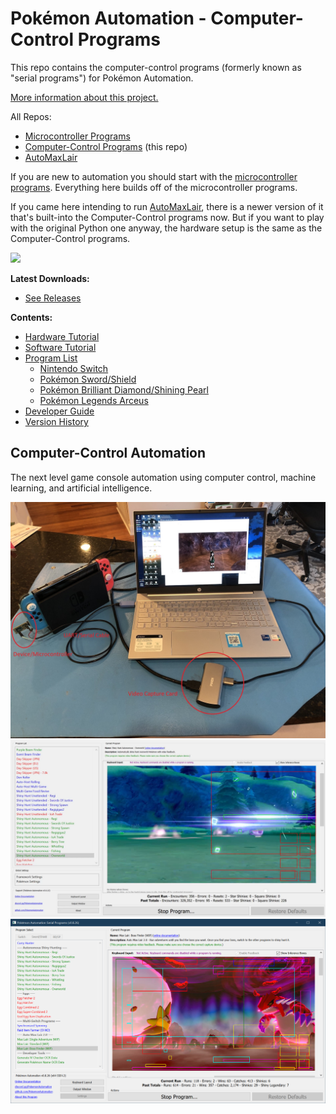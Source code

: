 # Pokémon Automation - Computer-Control Programs

This repo contains the computer-control programs (formerly known as "serial programs") for Pokémon Automation.

[More information about this project.](https://github.com/PokemonAutomation/About/blob/master/README.md)

All Repos:
- [Microcontroller Programs](https://github.com/PokemonAutomation/Microcontroller)
- [Computer-Control Programs](https://github.com/PokemonAutomation/ComputerControl) (this repo)
- [AutoMaxLair](https://github.com/PokemonAutomation/AutoMaxLair)

If you are new to automation you should start with the [microcontroller programs](https://github.com/PokemonAutomation/Microcontroller). Everything here builds off of the microcontroller programs.

If you came here intending to run [AutoMaxLair](https://github.com/PokemonAutomation/AutoMaxLair), there is a newer version of it that's built-into the Computer-Control programs now. But if you want to play with the original Python one anyway, the hardware setup is the same as the Computer-Control programs.

[<img src="https://canary.discordapp.com/api/guilds/695809740428673034/widget.png?style=banner2">](https://discord.gg/cQ4gWxN)

**Latest Downloads:**
- [See Releases](https://github.com/PokemonAutomation/ComputerControl/releases)

**Contents:**
- [Hardware Tutorial](Wiki/Hardware/README.md)
- [Software Tutorial](Wiki/Software/README.md)
- [Program List](Wiki/Programs/README.md)
  - [Nintendo Switch](Wiki/Programs/README.md#nintendo-switch)
  - [Pokémon Sword/Shield](Wiki/Programs/README.md#pokémon-swordshield)
  - [Pokémon Brilliant Diamond/Shining Pearl](Wiki/Programs/README.md#pokémon-brilliant-diamondshining-pearl)
  - [Pokémon Legends Arceus](Wiki/Programs/README.md#pokémon-legends-arceus)
- [Developer Guide](Wiki/Developer/automationGuide.md)
- [Version History](Wiki/VersionHistory.md)

## Computer-Control Automation

The next level game console automation using computer control, machine learning, and artificial intelligence.

<img src="Wiki/Hardware/images/serial-setup.jpg" width="800">
<img src="Wiki/Programs/PokemonSwSh/images/ShinyHuntAutonomous-Overworld-1.jpg" width="800">
<img src="Wiki/Programs/PokemonSwSh/images/MaxLair-0.png" width="800">





